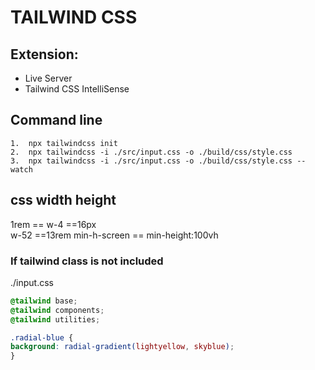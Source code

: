 # TAILWIND CSS

## Extension:

- Live Server
- Tailwind CSS IntelliSense

## Command line

    1.  npx tailwindcss init
    2.  npx tailwindcss -i ./src/input.css -o ./build/css/style.css
    3.  npx tailwindcss -i ./src/input.css -o ./build/css/style.css --watch

## css width height

1rem == w-4 ==16px  
w-52 ==13rem
min-h-screen == min-height:100vh

### If tailwind class is not included

./input.css

```css
@tailwind base;
@tailwind components;
@tailwind utilities;

.radial-blue {
background: radial-gradient(lightyellow, skyblue);
}
```

